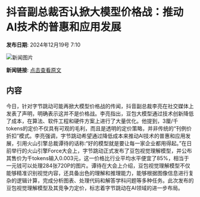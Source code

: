 # 抖音副总裁否认掀大模型价格战：推动AI技术的普惠和应用发展

**发布日期**: 2024年12月19号 7:10

![新闻图片](https://pic.chinaz.com/picmap/201906242208064335_2.jpg)

**新闻链接**: [点击查看原文](https://www.aibase.com/zh/news/14116)

## 内容

今日，针对字节跳动可能再掀大模型价格战的传闻，抖音副总裁李亮在社交媒体上发表了声明，明确表示这并不是价格战。李亮指出，豆包大模型通过技术创新降低了成本，在算法、软件工程和硬件方案上进行了大量优化。他提到，3厘/千tokens的定价不仅具有可观的毛利，而且是透明的定价策略，并非传统的“刊例价折扣”模式。李亮强调，字节跳动希望通过降低成本来推动AI技术的普惠和应用发展，引用火山引擎总裁谭待的话称:“好的模型就是要让每一家企业都用得起。”在日前举行的火山引擎Force大会上，字节跳动正式发布了豆包视觉理解模型，并公布其售价为千tokens输入0.003元，这一价格比行业平均水平便宜了85%，相当于一元钱可以处理284张720P的图片。谭待在大会上介绍，豆包视觉理解模型不仅能够精准识别视觉内容，还具备出色的理解和推理能力，能够根据图像信息进行复杂的逻辑计算，完成分析图表、处理代码和解答学科问题等多种任务。此次发布的豆包视觉理解模型及其竞争力定价，标志着字节跳动在AI领域的进一步布局。
